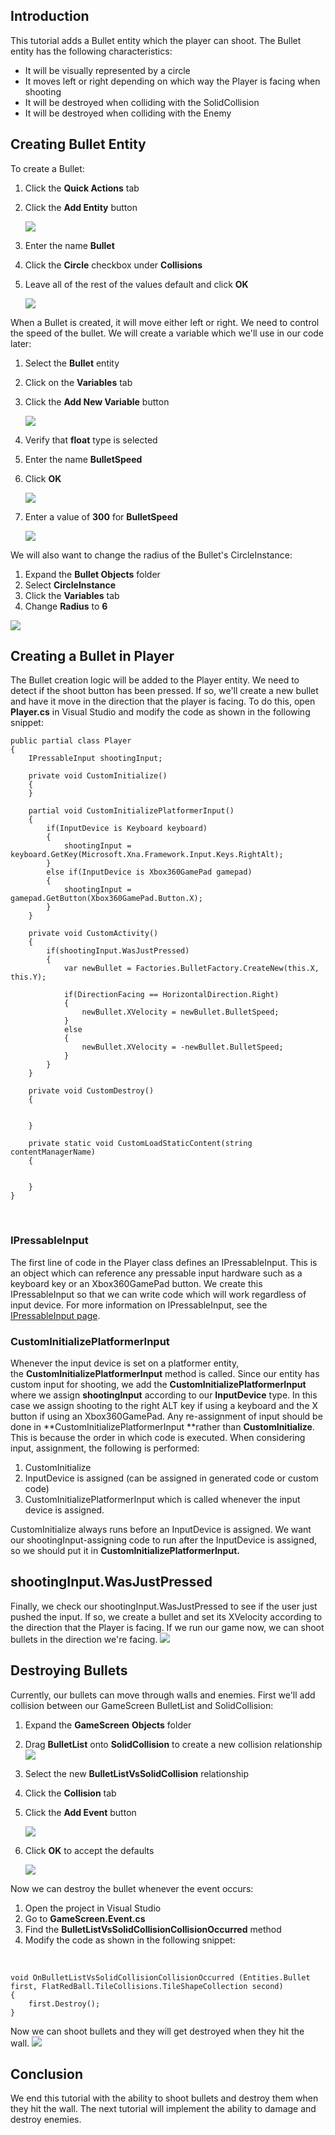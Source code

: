 ## Introduction

This tutorial adds a Bullet entity which the player can shoot. The Bullet entity has the following characteristics:

-   It will be visually represented by a circle
-   It moves left or right depending on which way the Player is facing when shooting
-   It will be destroyed when colliding with the SolidCollision
-   It will be destroyed when colliding with the Enemy

## Creating Bullet Entity

To create a Bullet:

1.  Click the **Quick Actions** tab

2.  Click the **Add Entity** button

    ![](/media/2021-04-img_607e1fd7e03e3.png)

3.  Enter the name **Bullet**

4.  Click the **Circle** checkbox under **Collisions**

5.  Leave all of the rest of the values default and click ****OK****

    ![](/media/2021-04-img_607e20336ee94.png)

When a Bullet is created, it will move either left or right. We need to control the speed of the bullet. We will create a variable which we'll use in our code later:

1.  Select the **Bullet** entity

2.  Click on the **Variables** tab

3.  Click the **Add New Variable** button

    ![](/media/2021-04-img_607e2221603ae.png)

4.  Verify that **float** type is selected

5.  Enter the name **BulletSpeed**

6.  Click ****OK****

    ![](/media/2021-04-img_607e22630ea62.png)

7.  Enter a value of **300** for **BulletSpeed**

    ![](/media/2021-04-img_607e229ab79a5.png)

We will also want to change the radius of the Bullet's CircleInstance:

1.  Expand the **Bullet Objects** folder
2.  Select **CircleInstance**
3.  Click the **Variables** tab
4.  Change **Radius** to **6**

![](/media/2021-04-img_607e2fd8d283a.png)

## Creating a Bullet in Player

The Bullet creation logic will be added to the Player entity. We need to detect if the shoot button has been pressed. If so, we'll create a new bullet and have it move in the direction that the player is facing. To do this, open **Player.cs** in Visual Studio and modify the code as shown in the following snippet:

    public partial class Player
    {
        IPressableInput shootingInput;

        private void CustomInitialize()
        {
        }

        partial void CustomInitializePlatformerInput()
        {
            if(InputDevice is Keyboard keyboard)
            {
                shootingInput = keyboard.GetKey(Microsoft.Xna.Framework.Input.Keys.RightAlt);
            }
            else if(InputDevice is Xbox360GamePad gamepad)
            {
                shootingInput = gamepad.GetButton(Xbox360GamePad.Button.X);
            }
        }

        private void CustomActivity()
        {
            if(shootingInput.WasJustPressed)
            {
                var newBullet = Factories.BulletFactory.CreateNew(this.X, this.Y);

                if(DirectionFacing == HorizontalDirection.Right)
                {
                    newBullet.XVelocity = newBullet.BulletSpeed;
                }
                else
                {
                    newBullet.XVelocity = -newBullet.BulletSpeed;
                }
            }
        }

        private void CustomDestroy()
        {


        }

        private static void CustomLoadStaticContent(string contentManagerName)
        {


        }
    }

 

### IPressableInput

The first line of code in the Player class defines an IPressableInput. This is an object which can reference any pressable input hardware such as a keyboard key or an Xbox360GamePad button. We create this IPressableInput so that we can write code which will work regardless of input device. For more information on IPressableInput, see the [IPressableInput page](/documentation/api/flatredball/input/ipressableinput.md).

### CustomInitializePlatformerInput

Whenever the input device is set on a platformer entity, the **CustomInitializePlatformerInput** method is called. Since our entity has custom input for shooting, we add the **CustomInitializePlatformerInput** where we assign **shootingInput** according to our **InputDevice** type. In this case we assign shooting to the right ALT key if using a keyboard and the X button if using an Xbox360GamePad. Any re-assignment of input should be done in **CustomInitializePlatformerInput **rather than **CustomInitialize**. This is because the order in which code is executed. When considering input, assignment, the following is performed:

1.  CustomInitialize
2.  InputDevice is assigned (can be assigned in generated code or custom code)
3.  CustomInitializePlatformerInput which is called whenever the input device is assigned.

CustomInitialize always runs before an InputDevice is assigned. We want our shootingInput-assigning code to run after the InputDevice is assigned, so we should put it in **CustomInitializePlatformerInput.**

## shootingInput.WasJustPressed

Finally, we check our shootingInput.WasJustPressed to see if the user just pushed the input. If so, we create a bullet and set its XVelocity according to the direction that the Player is facing. If we run our game now, we can shoot bullets in the direction we're facing. [![](/media/2021-04-2021_April_19_204105.gif)](/media/2021-04-2021_April_19_204105.gif)

## Destroying Bullets

Currently, our bullets can move through walls and enemies. First we'll add collision between our GameScreen BulletList and SolidCollision:

1.  Expand the **GameScreen** **Objects** folder

2.  Drag **BulletList** onto **SolidCollision** to create a new collision relationship [![](/media/2021-04-2021_April_19_202908.gif)](/media/2021-04-2021_April_19_202908.gif)

3.  Select the new **BulletListVsSolidCollision** relationship

4.  Click the **Collision** tab

5.  Click the **Add Event** button

    ![](/media/2021-04-img_607e3811765b5.png)

6.  Click **OK** to accept the defaults

    ![](/media/2021-04-img_607e38d7b39ff.png)

Now we can destroy the bullet whenever the event occurs:

1.  Open the project in Visual Studio
2.  Go to **GameScreen.Event.cs**
3.  Find the **BulletListVsSolidCollisionCollisionOccurred** method
4.  Modify the code as shown in the following snippet:

&nbsp;

    void OnBulletListVsSolidCollisionCollisionOccurred (Entities.Bullet first, FlatRedBall.TileCollisions.TileShapeCollection second)
    {
        first.Destroy();    
    }

Now we can shoot bullets and they will get destroyed when they hit the wall. [![](/media/2021-04-2021_April_19_202018-1.gif)](/media/2021-04-2021_April_19_202018-1.gif)  

## Conclusion

We end this tutorial with the ability to shoot bullets and destroy them when they hit the wall. The next tutorial will implement the ability to damage and destroy enemies.
